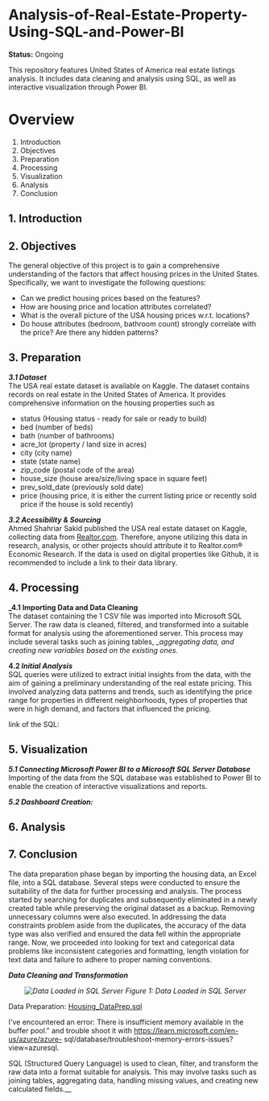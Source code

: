 # Analysis-of-Real-Estate-Property-Using-SQL-and-Power-BI
**Status:** Ongoing 

This repository features United States of America real estate listings analysis. It includes data cleaning and analysis using SQL, as well as interactive visualization through Power BI.

# Overview
1. Introduction
2. Objectives
3. Preparation
4. Processing
5. Visualization
6. Analysis
7. Conclusion

## 1. Introduction

## 2. Objectives
The general objective of this project is to gain a comprehensive understanding of the factors that affect housing prices in the United States. Specifically, we want to investigate the following questions:
* Can we predict housing prices based on the features?
* How are housing price and location attributes correlated?
* What is the overall picture of the USA housing prices w.r.t. locations?
* Do house attributes (bedroom, bathroom count) strongly correlate with the price? Are there any hidden patterns?
  
## 3. Preparation

**_3.1 Dataset_** <br>
The USA real estate dataset is available on Kaggle. The dataset contains records on real estate in the United States of America. It provides comprehensive information on the housing properties such as
- status (Housing status - ready for sale or ready to build)
- bed (number of beds)
- bath (number of bathrooms)
- acre_lot (property / land size in acres)
- city (city name)
- state (state name)
- zip_code (postal code of the area)
- house_size (house area/size/living space in square feet)
- prev_sold_date (previously sold date)
- price (housing price, it is either the current listing price or recently sold price if the house is sold recently)

**_3.2 Acessibility & Sourcing_** <br>
Ahmed Shahriar Sakid published the USA real estate dataset on Kaggle, collecting data from [Realtor.com](https://www.realtor.com/research/data). Therefore, anyone utilizing this data in research, analysis, or other projects should attribute it to Realtor.com® Economic Research. If the data is used on digital properties like Github, it is recommended to include a link to their data library.

## 4. Processing
**_4.1 Importing Data and Data Cleaning** <br>
The dataset containing the 1 CSV file was imported into Microsoft SQL Server. The raw data is cleaned, filtered, and transformed into a suitable format for analysis using the aforementioned server.  This process may include several tasks such as joining tables, __aggregating data, and creating new variables based on the existing ones._

**4.2 _Initial Analysis_** <br>
SQL queries were utilized to extract initial insights from the data, with the aim of gaining a preliminary understanding of the real estate pricing. This involved analyzing data patterns and trends, such as identifying the price range for properties in different neighborhoods, types of properties that were in high demand, and factors that influenced the pricing.

link of the SQL: 
## 5. Visualization
**_5.1 Connecting Microsoft Power BI to a Microsoft SQL Server Database_** <br>
Importing of the data from the SQL database was established to Power BI to enable the creation of interactive visualizations and reports.

**_5.2 Dashboard Creation:_** <br>
## 6. Analysis
## 7. Conclusion



The data preparation phase began by importing the housing data, an Excel file, into a SQL database. Several steps were conducted to ensure the suitability of the data for further processing and analysis. The process started by searching for duplicates and subsequently eliminated in a newly created table while preserving the original dataset as a backup. Removing unnecessary columns were also executed. In addressing the data constraints problem aside from the duplicates, the accuracy of the data type was also verified and ensured the data fell within the appropriate range. Now, we proceeded into looking for text and categorical data problems like inconsistent categories and formatting, length violation for text data and failure to adhere to proper naming conventions.

**_Data Cleaning and Transformation_** <br>

*<p align="center"> ![Data Loaded in SQL Server](https://github.com/macababbadcherry/Analysis-of-Real-Estate-Property-Management-Using-SQL-and-Power-BI/assets/148540172/d9974921-2950-404c-af62-bf18cdf69e12) Figure 1: Data Loaded in SQL Server</p>*

Data Preparation: [Housing_DataPrep.sql](https://github.com/macababbadcherry/Analysis-of-Real-Estate-Property-Management-Using-SQL-and-Power-BI/blob/main/Housing_DataPrep.sql)

I've encountered an error: There is insufficient memory available in the buffer pool." and trouble shoot it with https://learn.microsoft.com/en-us/azure/azure-
sql/database/troubleshoot-memory-errors-issues?view=azuresql. 

SQL (Structured Query Language) is used to clean, filter, and transform the raw data into a format suitable for analysis. This may involve tasks such as joining tables, aggregating data, handling missing values, and creating new calculated fields.__
